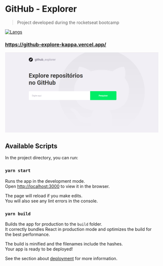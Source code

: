 
# GitHub - Explorer

> Project developed during the rocketseat bootcamp

[![Langs](https://img.shields.io/badge/Langs-ReactJS%20%7C%20Javascript-lightgrey)]()

### https://github-explore-kappa.vercel.app/
[![Demonstration](https://raw.githubusercontent.com/ddanielsouza/github-explore/master/github-explore-kappa.vercel.app.png)]()

## Available Scripts

In the project directory, you can run:

### `yarn start`

Runs the app in the development mode.<br />
Open [http://localhost:3000](http://localhost:3000) to view it in the browser.

The page will reload if you make edits.<br />
You will also see any lint errors in the console.
### `yarn build`

Builds the app for production to the `build` folder.<br />
It correctly bundles React in production mode and optimizes the build for the best performance.

The build is minified and the filenames include the hashes.<br />
Your app is ready to be deployed!

See the section about [deployment](https://facebook.github.io/create-react-app/docs/deployment) for more information.
